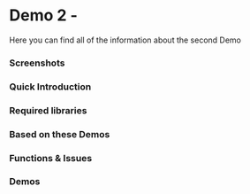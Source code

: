 # Demo 2 -

Here you can find all of the information about the second Demo

### Screenshots


### Quick Introduction


### Required libraries


### Based on these Demos


### Functions & Issues

### Demos
